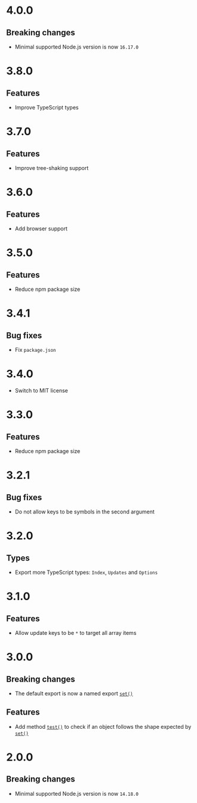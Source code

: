 # 4.0.0

## Breaking changes

- Minimal supported Node.js version is now `16.17.0`

# 3.8.0

## Features

- Improve TypeScript types

# 3.7.0

## Features

- Improve tree-shaking support

# 3.6.0

## Features

- Add browser support

# 3.5.0

## Features

- Reduce npm package size

# 3.4.1

## Bug fixes

- Fix `package.json`

# 3.4.0

- Switch to MIT license

# 3.3.0

## Features

- Reduce npm package size

# 3.2.1

## Bug fixes

- Do not allow keys to be symbols in the second argument

# 3.2.0

## Types

- Export more TypeScript types: `Index`, `Updates` and `Options`

# 3.1.0

## Features

- Allow update keys to be `*` to target all array items

# 3.0.0

## Breaking changes

- The default export is now a named export
  [`set()`](README.md#setarray-updates-options)

## Features

- Add method [`test()`](README.md#testupdates) to check if an object follows the
  shape expected by [`set()`](README.md#setarray-updates-options)

# 2.0.0

## Breaking changes

- Minimal supported Node.js version is now `14.18.0`
